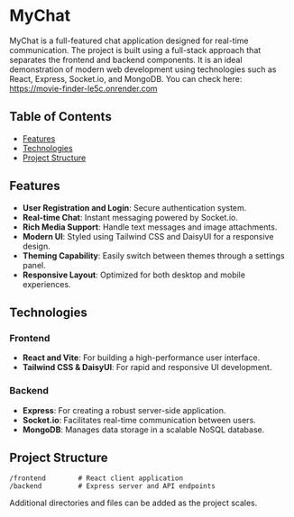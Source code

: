 # MyChat

MyChat is a full-featured chat application designed for real-time communication. The project is built using a full-stack approach that separates the frontend and backend components. It is an ideal demonstration of modern web development using technologies such as React, Express, Socket.io, and MongoDB. You can check here: https://movie-finder-le5c.onrender.com
 
## Table of Contents

- [Features](#features)
- [Technologies](#technologies)
- [Project Structure](#project-structure)

## Features

- **User Registration and Login**: Secure authentication system.
- **Real-time Chat**: Instant messaging powered by Socket.io.
- **Rich Media Support**: Handle text messages and image attachments.
- **Modern UI**: Styled using Tailwind CSS and DaisyUI for a responsive design.
- **Theming Capability**: Easily switch between themes through a settings panel.
- **Responsive Layout**: Optimized for both desktop and mobile experiences.

## Technologies

### Frontend

- **React and Vite**: For building a high-performance user interface.
- **Tailwind CSS & DaisyUI**: For rapid and responsive UI development.

### Backend

- **Express**: For creating a robust server-side application.
- **Socket.io**: Facilitates real-time communication between users.
- **MongoDB**: Manages data storage in a scalable NoSQL database.

## Project Structure

```
/frontend        # React client application
/backend         # Express server and API endpoints
```

Additional directories and files can be added as the project scales.
